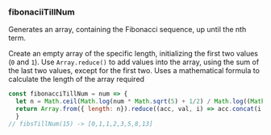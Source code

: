 ### fibonaciiTillNum

Generates an array, containing the Fibonacci sequence, up until the nth term.

Create an empty array of the specific length, initializing the first two values (`0` and `1`).
Use `Array.reduce()` to add values into the array, using the sum of the last two values, except for the first two.
Uses a mathematical formula to calculate the length of the array required
```js
const fibonacciTillNum = num => {
  let n = Math.ceil(Math.log(num * Math.sqrt(5) + 1/2) / Math.log((Math.sqrt(5)+1)/2))// fibonacci(5) -> [0,1,1,2,3];
  return Array.from({ length: n}).reduce((acc, val, i) => acc.concat(i > 1 ? acc[i - 1] + acc[i - 2] : i), []);
  }
// fibsTillNum(15) -> [0,1,1,2,3,5,8,13]
```
